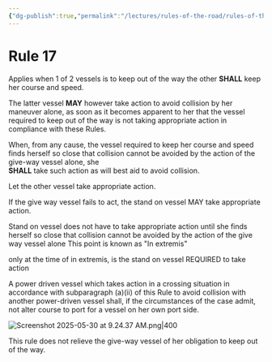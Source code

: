 ```yaml
---
{"dg-publish":true,"permalink":"/lectures/rules-of-the-road/rules-of-the-road-index/rule-17-action-by-stand-on-vessel/","created":"2025-05-27T09:43:17.593-04:00","updated":"2025-05-30T09:25:40.865-04:00"}
---
```


# Rule 17

Applies when 1 of 2 vessels is to keep out of the way the other **SHALL** keep her course and speed. 

The latter vessel **MAY** however take action to avoid collision by her maneuver alone, as soon as it becomes apparent to her that the vessel required to keep out of the way is not taking appropriate action in compliance with these Rules.

When, from any cause, the vessel required to keep her course and speed finds herself so close that collision cannot be avoided by the action of the give-way vessel alone, she  
**SHALL** take such action as will best aid to avoid collision.

Let the other vessel take appropriate action.

If the give way vessel fails to act, the stand on vessel MAY take appropriate action.

Stand on vessel does not have to take appropriate action until she finds herself so close that collision cannot be avoided by the action of the give way vessel alone
This point is known as "In extremis"

only at the time of in extremis, is the stand on vessel REQUIRED to take action

A power driven vessel which takes action in a crossing situation in accordance with subparagraph (a)(ii) of this Rule to avoid collision with another power-driven vessel shall, if the circumstances of the case admit, not alter course to port for a vessel on her own port side.


![Screenshot 2025-05-30 at 9.24.37 AM.png|400](/img/user/attachments/Screenshot%202025-05-30%20at%209.24.37%20AM.png)


This rule does not relieve the give-way vessel of her obligation to keep out of the way.